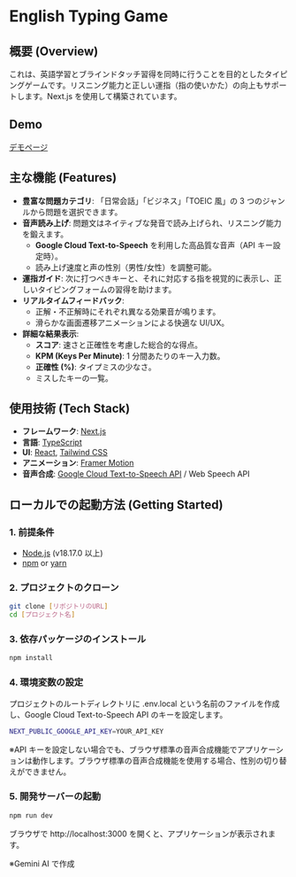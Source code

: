 # English Typing Game

## 概要 (Overview)

これは、英語学習とブラインドタッチ習得を同時に行うことを目的としたタイピングゲームです。リスニング能力と正しい運指（指の使いかた）の向上もサポートします。Next.js を使用して構築されています。

## Demo
[デモページ](https://typing-game-eight-mauve.vercel.app)

## 主な機能 (Features)

- **豊富な問題カテゴリ**: 「日常会話」「ビジネス」「TOEIC 風」の 3 つのジャンルから問題を選択できます。
- **音声読み上げ**: 問題文はネイティブな発音で読み上げられ、リスニング能力を鍛えます。
  - **Google Cloud Text-to-Speech** を利用した高品質な音声（API キー設定時）。
  - 読み上げ速度と声の性別（男性/女性）を調整可能。
- **運指ガイド**: 次に打つべきキーと、それに対応する指を視覚的に表示し、正しいタイピングフォームの習得を助けます。
- **リアルタイムフィードバック**:
  - 正解・不正解時にそれぞれ異なる効果音が鳴ります。
  - 滑らかな画面遷移アニメーションによる快適な UI/UX。
- **詳細な結果表示**:
  - **スコア**: 速さと正確性を考慮した総合的な得点。
  - **KPM (Keys Per Minute)**: 1 分間あたりのキー入力数。
  - **正確性 (%)**: タイプミスの少なさ。
  - ミスしたキーの一覧。

## 使用技術 (Tech Stack)

- **フレームワーク**: [Next.js](https://nextjs.org/)
- **言語**: [TypeScript](https://www.typescriptlang.org/)
- **UI**: [React](https://reactjs.org/), [Tailwind CSS](https://tailwindcss.com/)
- **アニメーション**: [Framer Motion](https://www.framer.com/motion/)
- **音声合成**: [Google Cloud Text-to-Speech API](https://cloud.google.com/text-to-speech) / Web Speech API

## ローカルでの起動方法 (Getting Started)

### 1. 前提条件

- [Node.js](https://nodejs.org/) (v18.17.0 以上)
- [npm](https://www.npmjs.com/) or [yarn](https://yarnpkg.com/)

### 2. プロジェクトのクローン

```bash
git clone [リポジトリのURL]
cd [プロジェクト名]
```

### 3. 依存パッケージのインストール

```bash
npm install
```

### 4. 環境変数の設定

プロジェクトのルートディレクトリに .env.local という名前のファイルを作成し、Google Cloud Text-to-Speech API のキーを設定します。

```bash
NEXT_PUBLIC_GOOGLE_API_KEY=YOUR_API_KEY
```

※API キーを設定しない場合でも、ブラウザ標準の音声合成機能でアプリケーションは動作します。ブラウザ標準の音声合成機能を使用する場合、性別の切り替えができません。

### 5. 開発サーバーの起動

```bash
npm run dev
```

ブラウザで http://localhost:3000 を開くと、アプリケーションが表示されます。

※Gemini AI で作成
